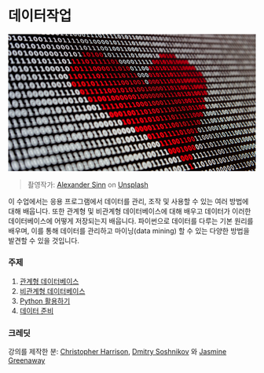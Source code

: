 ﻿# 데이터작업

![데이터 사랑](../images/data-love.jpg)
> 촬영작가: <a href="https://unsplash.com/@swimstaralex?utm_source=unsplash&utm_medium=referral&utm_content=creditCopyText">Alexander Sinn</a> on  <a href="https://unsplash.com/s/photos/data?utm_source=unsplash&utm_medium=referral&utm_content=creditCopyText">Unsplash</a>

이 수업에서는 응용 프로그램에서 데이터를 관리, 조작 및 사용할 수 있는 여러 방법에 대해 배웁니다. 또한 관계형 및 비관계형 데이터베이스에 대해 배우고 데이터가 이러한 데이터베이스에 어떻게 저장되는지 배웁니다. 파이썬으로 데이터를 다루는 기본 원리를 배우며, 이를 통해 데이터를 관리하고 마이닝(data mining) 할 수 있는 다양한 방법을 발견할 수 있을 것입니다. 

### 주제

1. [관계형 데이터베이스](05-relational-databases/translation/README.ko.md)
2. [비관계형 데이터베이스](06-non-relational/translation/README.ko.md)
3. [Python 활용하기](07-python/translation/README.ko.md)
4. [데이터 준비](08-data-preparation/translation/README.ko.md)

### 크레딧

강의를 제작한 분: [Christopher Harrison](https://twitter.com/geektrainer), [Dmitry Soshnikov](https://twitter.com/shwars) 와 [Jasmine Greenaway](https://twitter.com/paladique)